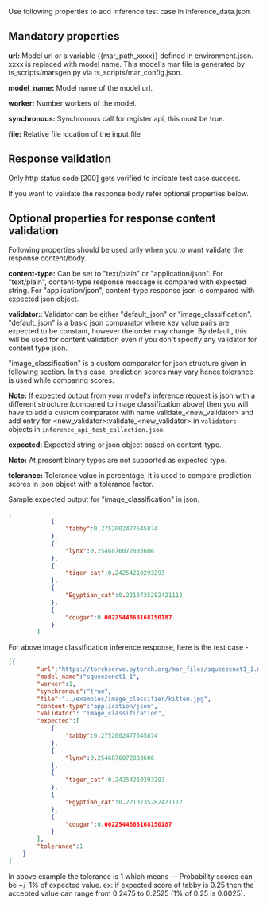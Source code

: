 Use following properties to add inference test case in inference_data.json

Mandatory properties
----
**url:** Model url or a variable {{mar_path_xxxx}} defined in environment.json. xxxx is replaced with model name. This model's mar file is generated by ts_scripts/marsgen.py via ts_scripts/mar_config.json.

**model_name:** Model name of the model url.

**worker:** Number workers of the model.

**synchronous:** Synchronous call for register api, this must be true.

**file:** Relative file location of the input file

Response validation
----

Only http status code [200] gets verified to indicate test case success.

If you want to validate the response body refer optional properties below.

Optional properties for response content validation
----

Following properties should be used only when you to want validate the response content/body.

**content-type:** Can be set to "text/plain" or "application/json".
For "text/plain", content-type response message is compared with expected string.
For "application/json", content-type response json is compared with expected json object.

**validator:**: Validator can be either "default_json" or "image_classification".
"default_json" is a basic json comparator where key value pairs are expected to be constant, however the order may change. By default, this will be used for content validation even if you don't specify any validator for content type json.

"image_classification" is a custom comparator for json structure given in following section. In this case, prediction scores may vary hence tolerance is used while comparing scores.

**Note:**
If expected output from your model's inference request is json with a different structure (compared to image classification above] then you will have to add a custom comparator with name validate_<new_validator> and add entry for <new_validator>:validate_<new_validator> in `validators`
 objects in `inference_api_test_collection.json`.

**expected:** Expected string or json object based on content-type.

**Note:**
At present binary types are not supported as expected type.

**tolerance:** Tolerance value in percentage, it is used to compare prediction scores in json object with a tolerance factor.

Sample expected output for "image_classification" in json.
```json
[
            {
                "tabby":0.2752002477645874
            },
            {
                "lynx":0.2546876072883606
            },
            {
                "tiger_cat":0.24254210293293
            },
            {
                "Egyptian_cat":0.2213735282421112
            },
            {
                "cougar":0.0022544863168150187
            }
        ]
```
For above image classification inference response, here is the test case -
```json
[{
        "url":"https://torchserve.pytorch.org/mar_files/squeezenet1_1.mar",
        "model_name":"squeezenet1_1",
        "worker":1,
        "synchronous":"true",
        "file":"../examples/image_classifier/kitten.jpg",
        "content-type":"application/json",
        "validator": "image_classification",
        "expected":[
            {
                "tabby":0.2752002477645874
            },
            {
                "lynx":0.2546876072883606
            },
            {
                "tiger_cat":0.24254210293293
            },
            {
                "Egyptian_cat":0.2213735282421112
            },
            {
                "cougar":0.0022544863168150187
            }
        ],
        "tolerance":1
    }
]
```

In above example the tolerance is 1 which means — Probability scores can be +/-1% of expected value.
ex: if expected score of tabby is 0.25 then the accepted value can range from 0.2475
to 0.2525 (1% of 0.25 is 0.0025).

